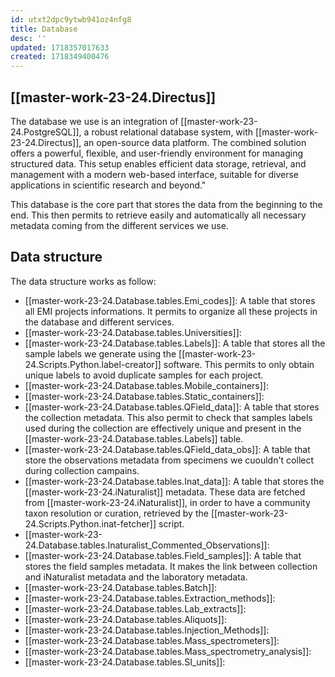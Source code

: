 ```yaml
---
id: utxt2dpc9ytwb941oz4nfg8
title: Database
desc: ''
updated: 1718357017633
created: 1718349400476
---
```


## [[master-work-23-24.Directus]]

The database we use is an integration of [[master-work-23-24.PostgreSQL]], a robust relational database system, with [[master-work-23-24.Directus]], an open-source data platform. The combined solution offers a powerful, flexible, and user-friendly environment for managing structured data. This setup enables efficient data storage, retrieval, and management with a modern web-based interface, suitable for diverse applications in scientific research and beyond."

This database is the core part that stores the data from the beginning to the end. This then permits to retrieve easily and automatically all necessary metadata coming from the different services we use.

## Data structure

The data structure works as follow:
- [[master-work-23-24.Database.tables.Emi_codes]]: A table that stores all EMI projects informations. It permits to organize all these projects in the database and different services.
- [[master-work-23-24.Database.tables.Universities]]:
- [[master-work-23-24.Database.tables.Labels]]: A table that stores all the sample labels we generate using the [[master-work-23-24.Scripts.Python.label-creator]] software. This permits to only obtain unique labels to avoid duplicate samples for each project.
- [[master-work-23-24.Database.tables.Mobile_containers]]:
- [[master-work-23-24.Database.tables.Static_containers]]:
- [[master-work-23-24.Database.tables.QField_data]]: A table that stores the collection metadata. This also permit to check that samples labels used during the collection are effectively unique and present in the [[master-work-23-24.Database.tables.Labels]] table.
- [[master-work-23-24.Database.tables.QField_data_obs]]: A table that store the observations metadata from specimens we cuouldn't collect during collection campains.
- [[master-work-23-24.Database.tables.Inat_data]]: A table that stores the [[master-work-23-24.iNaturalist]] metadata. These data are fetched from [[master-work-23-24.iNaturalist]], in order to have a community taxon resolution or curation, retrieved by the [[master-work-23-24.Scripts.Python.inat-fetcher]] script.
- [[master-work-23-24.Database.tables.Inaturalist_Commented_Observations]]:
- [[master-work-23-24.Database.tables.Field_samples]]: A table that stores the field samples metadata. It makes the link between collection and iNaturalist metadata and the laboratory metadata.
- [[master-work-23-24.Database.tables.Batch]]:
- [[master-work-23-24.Database.tables.Extraction_methods]]:
- [[master-work-23-24.Database.tables.Lab_extracts]]:
- [[master-work-23-24.Database.tables.Aliquots]]:
- [[master-work-23-24.Database.tables.Injection_Methods]]:
- [[master-work-23-24.Database.tables.Mass_spectrometers]]:
- [[master-work-23-24.Database.tables.Mass_spectrometry_analysis]]:
- [[master-work-23-24.Database.tables.SI_units]]:



